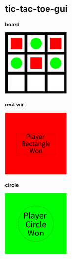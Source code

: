 # tic-tac-toe-gui

### board
<img src="https://raw.githubusercontent.com/legendcrypto/tic-tac-toe-gui/main/assets/board.png" width=200>

### rect win
<img src="https://raw.githubusercontent.com/legendcrypto/tic-tac-toe-gui/main/assets/rect.png" width=200>

### circle
<img src="https://raw.githubusercontent.com/legendcrypto/tic-tac-toe-gui/main/assets/circle.png" width=200>
